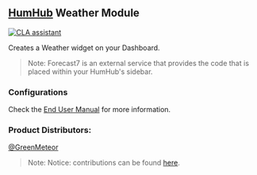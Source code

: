 
## [HumHub](https://www.humhub.org/en) Weather Module
[![CLA assistant](https://cla-assistant.io/readme/badge/GreenMeteor/humhub-weather-module)](https://cla-assistant.io/GreenMeteor/humhub-weather-module)

Creates a Weather widget on your Dashboard.

> Note: Forecast7 is an external service that provides the code that is placed within your HumHub's sidebar.

### Configurations
Check the [End User Manual](https://github.com/GreenMeteor/humhub-weather-module/blob/master/docs/MANUAL.md) for more information.

### __Product Distributors:__
[@GreenMeteor](https://github.com/GreenMeteor)

> Note: Notice: contributions can be found [here](https://github.com/GreenMeteor/humhub-weather-module/blob/master/.github/CONTRIBUTORS.md).
